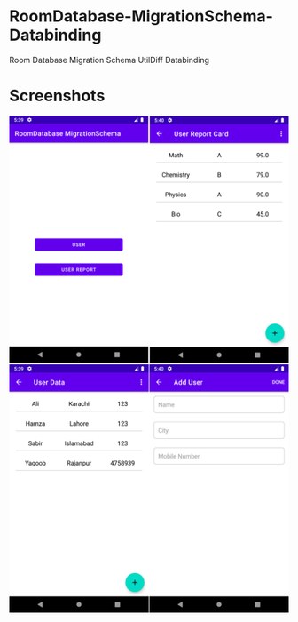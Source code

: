 # RoomDatabase-MigrationSchema-Databinding
Room Database Migration Schema UtilDiff Databinding

# Screenshots
![alt text](https://github.com/myaqoob7/RoomDatabase-MigrationSchema-Databinding/blob/master/Screenshots/Screenshot_1.png?raw=true)
![alt text](https://github.com/myaqoob7/RoomDatabase-MigrationSchema-Databinding/blob/master/Screenshots/Screenshot_2.png?raw=true)
